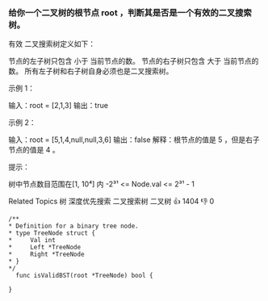 ### 给你一个二叉树的根节点 root ，判断其是否是一个有效的二叉搜索树。

 有效 二叉搜索树定义如下：


 节点的左子树只包含 小于 当前节点的数。
 节点的右子树只包含 大于 当前节点的数。
 所有左子树和右子树自身必须也是二叉搜索树。




 示例 1：


输入：root = [2,1,3]
输出：true


 示例 2：


输入：root = [5,1,4,null,null,3,6]
输出：false
解释：根节点的值是 5 ，但是右子节点的值是 4 。




 提示：


 树中节点数目范围在[1, 10⁴] 内
 -2³¹ <= Node.val <= 2³¹ - 1

 Related Topics 树 深度优先搜索 二叉搜索树 二叉树 👍 1404 👎 0


``` golang 
/**
* Definition for a binary tree node.
* type TreeNode struct {
*     Val int
*     Left *TreeNode
*     Right *TreeNode
* }
*/
  func isValidBST(root *TreeNode) bool {

}
```